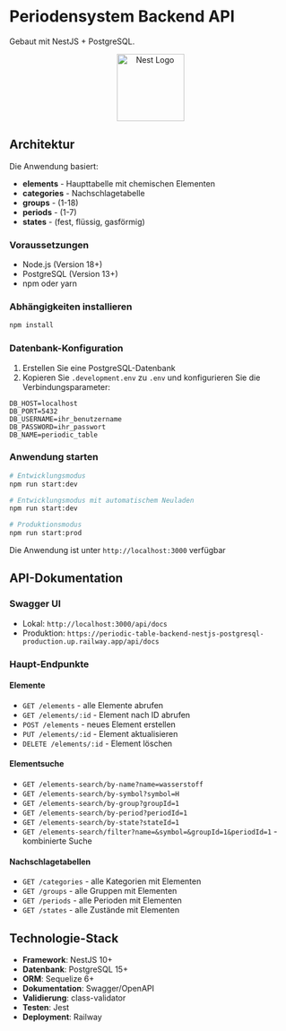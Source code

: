 # Periodensystem Backend API

Gebaut mit NestJS + PostgreSQL.

<p align="center">
  <a href="http://nestjs.com/" target="blank"><img src="https://nestjs.com/img/logo-small.svg" width="120" alt="Nest Logo" /></a>
</p>

## Architektur

Die Anwendung basiert:

- **elements** - Haupttabelle mit chemischen Elementen
- **categories** - Nachschlagetabelle
- **groups** - (1-18)
- **periods** - (1-7)
- **states** - (fest, flüssig, gasförmig)

### Voraussetzungen

- Node.js (Version 18+)
- PostgreSQL (Version 13+)
- npm oder yarn

### Abhängigkeiten installieren

```bash
npm install
```

### Datenbank-Konfiguration

1. Erstellen Sie eine PostgreSQL-Datenbank
2. Kopieren Sie `.development.env` zu `.env` und konfigurieren Sie die Verbindungsparameter:

```env
DB_HOST=localhost
DB_PORT=5432
DB_USERNAME=ihr_benutzername
DB_PASSWORD=ihr_passwort
DB_NAME=periodic_table
```

### Anwendung starten

```bash
# Entwicklungsmodus
npm run start:dev

# Entwicklungsmodus mit automatischem Neuladen
npm run start:dev

# Produktionsmodus
npm run start:prod
```

Die Anwendung ist unter `http://localhost:3000` verfügbar

## API-Dokumentation

### Swagger UI

- Lokal: `http://localhost:3000/api/docs`
- Produktion: `https://periodic-table-backend-nestjs-postgresql-production.up.railway.app/api/docs`

### Haupt-Endpunkte

#### Elemente

- `GET /elements` - alle Elemente abrufen
- `GET /elements/:id` - Element nach ID abrufen
- `POST /elements` - neues Element erstellen
- `PUT /elements/:id` - Element aktualisieren
- `DELETE /elements/:id` - Element löschen

#### Elementsuche

- `GET /elements-search/by-name?name=wasserstoff`
- `GET /elements-search/by-symbol?symbol=H`
- `GET /elements-search/by-group?groupId=1`
- `GET /elements-search/by-period?periodId=1`
- `GET /elements-search/by-state?stateId=1`
- `GET /elements-search/filter?name=&symbol=&groupId=1&periodId=1` - kombinierte Suche

#### Nachschlagetabellen

- `GET /categories` - alle Kategorien mit Elementen
- `GET /groups` - alle Gruppen mit Elementen
- `GET /periods` - alle Perioden mit Elementen
- `GET /states` - alle Zustände mit Elementen

## Technologie-Stack

- **Framework**: NestJS 10+
- **Datenbank**: PostgreSQL 15+
- **ORM**: Sequelize 6+
- **Dokumentation**: Swagger/OpenAPI
- **Validierung**: class-validator
- **Testen**: Jest
- **Deployment**: Railway
